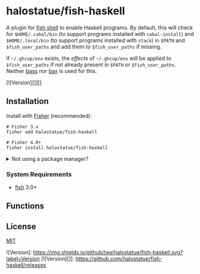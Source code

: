 # halostatue/fish-haskell

A plugin for [fish shell][] to enable Haskell programs. By default, this will
check for `$HOME/.cabal/bin` (to support programs installed with
`cabal-install`) and `$HOME/.local/bin` (to support programs installed with
`stack`) in `$PATH` and `$fish_user_paths` and add them to `$fish_user_paths`
if missing.

If `~/.ghcup/env` exists, the _effects_ of `~/.ghcup/env` will be applied to
`$fish_user_paths` if not already present in `$PATH` or `$fish_user_paths`.
Neither [bass][] nor [bax][] is used for this.

[![Version][]][]

## Installation

Install with [Fisher][] (recommended):

```fish
# Fisher 3.x
fisher add halostatue/fish-haskell

# Fisher 4.0+
fisher install halostatue/fish-haskell
```

<details>
<summary>Not using a package manager?</summary>

---

Copy `conf.d/*.fish` to your fish configuration directory preserving the
directory structure.
</details>

### System Requirements

- [fish][] 3.0+

## Functions

## License

[MIT](LICENCE.md)

[ghcup]: https://www.haskell.org/ghcup/
[bass]: https://github.com/edc/bass
[bax]: https://github.com/jorgebucaran/fish-bax
[fish shell]: https://fishshell.com "friendly interactive shell"
[fish]: https://github.com/fish-shell/fish-shell
[Fisher]: https://github.com/jorgebucaran/fisher

![Version]: https://img.shields.io/github/tag/halostatue/fish-haskell.svg?label=Version
[![Version][]]: https://github.com/halostatue/fish-haskell/releases
